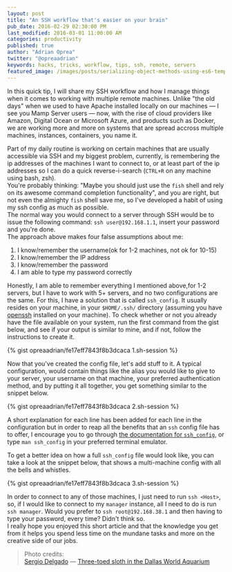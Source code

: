 ```yaml
---
layout: post
title: "An SSH workflow that's easier on your brain"
pub_date: 2016-02-29 02:30:00 PM
last_modified: 2016-03-01 11:00:00 AM
categories: productivity
published: true
author: "Adrian Oprea"
twitter: "@opreaadrian"
keywords: hacks, tricks, workflow, tips, ssh, remote, servers
featured_image: /images/posts/serializing-object-methods-using-es6-template-strings-and-eval/post.jpg
---
```


In this quick tip, I will share my SSH workflow and how I manage things
when it comes to working with multiple remote machines.
Unlike "the old days" when we used to have Apache installed locally on our
machines &mdash; I see you Mamp Server users &mdash; now, with the rise of cloud
providers like Amazon, Digital Ocean or Microsoft Azure, and  products such as
Docker, we are working more and more on systems that are spread accross multiple
machines, instances, containers, you name it.

Part of my daily routine is working on certain machines that are usually
accessible via SSH and my biggest problem, currently, is remembering the ip
addresses of the machines I want to connect to, or at
least part of the ip addresses so I can do a quick reverse-i-search
(`CTRL+R` on any machine using bash, zsh).  
You're probably thinking: "Maybe you should just use the `fish` shell and rely
on its awesome command completion functionality", and you are right, but not
even the almighty `fish` shell save me, so I've developed a habit of using my
ssh config as much as possible.  
The normal way you would connect to a server through SSH would be to issue the
following command: `ssh user@192.168.1.1`, insert your password and you're done.  
The approach above makes four false assumptions about me:

1. I know/remember the username(ok for 1-2 machines, not ok for 10-15)
2. I know/remember the IP address
3. I know/remember the password
4. I am able to type my password correctly

Honestly, I am able to remember everything I mentioned above,for 1-2 servers,
but I have to work with 5+ servers, and no two configurations
are the same. For this, I have a solution that is called `ssh_config`.
It usually resides on your machine, in your `$HOME/.ssh/` directory
(assuming you have [openssh](http://www.openssh.com/) installed on your machine).
To check whether or not you already have the file available on your system, run
the first command from the gist below, and see if your output is similar to mine,
and if not, follow the instructions to create it.

{% gist opreaadrian/fe17eff7843f8b3dcaca 1.sh-session %}

Now that you've created the config file, let's add stuff to it. A typical
configuration, would contain things like the alias you would like to give to
your server, your username on that machine, your preferred authentication
method, and by putting it all together, you get something similar to the snippet
below.

{% gist opreaadrian/fe17eff7843f8b3dcaca 2.sh-session %}

A short explanation for each line has been added for each line in the
configuration but in order to reap all the benefits that an `ssh` config file
has to offer, I encourage you to go through
[the documentation for `ssh_config`](http://www.openbsd.org/cgi-bin/man.cgi/OpenBSD-current/man5/ssh_config.5),
or type `man ssh_config` in your preferred terminal emulator.

To get a better idea on how a full `ssh_config` file would look like, you can
take a look at the snippet below, that shows a multi-machine config with all
the bells and whistles.

{% gist opreaadrian/fe17eff7843f8b3dcaca 3.sh-session %}

In order to connect to any of those machines, I just need to run `ssh <Host>`, so,
if I would like to connect to my `manager` instance, all I need to do is run
`ssh manager`. Would you prefer to `ssh root@192.168.38.1` and then having
to type your password, every time? Didn't think so.  
I really hope you enjoyed this short article and that the knowledge you get from
it helps you spend less time on the mundane tasks and more on the creative side
of our jobs.

> Photo credits:  
> [Sergio Delgado](https://www.flickr.com/photos/sdelgado) &mdash; [Three-toed sloth in the Dallas World Aquarium](https://en.wikipedia.org/wiki/Sloth)
